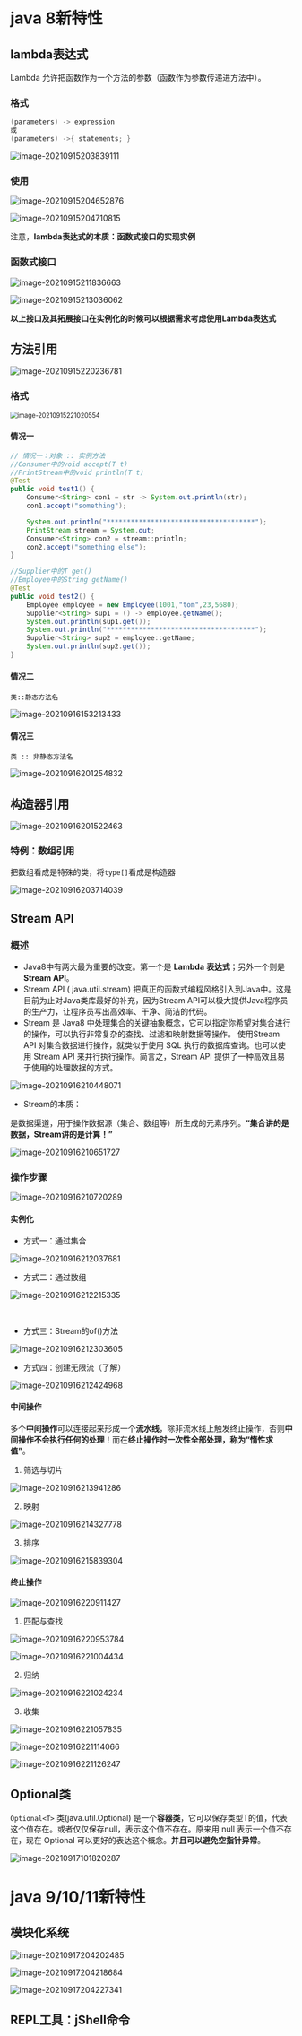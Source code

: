# java 8新特性

## lambda表达式

Lambda 允许把函数作为一个方法的参数（函数作为参数传递进方法中）。

### 格式

```java
(parameters) -> expression
或
(parameters) ->{ statements; }
```

![image-20210915203839111](images/image-20210915203839111.png)



### 使用

![image-20210915204652876](images/image-20210915204652876.png)

![image-20210915204710815](images/image-20210915204710815.png)

注意，**lambda表达式的本质：函数式接口的实现实例**



### 函数式接口

![image-20210915211836663](images/image-20210915211836663.png)

![image-20210915213036062](images/image-20210915213036062.png)

**以上接口及其拓展接口在实例化的时候可以根据需求考虑使用Lambda表达式**



## 方法引用

![image-20210915220236781](images/image-20210915220236781.png)

### 格式

<img src="images/image-20210915221020554.png" alt="image-20210915221020554" style="zoom:80%;" />

#### 情况一

```java
// 情况一：对象 :: 实例方法
//Consumer中的void accept(T t)
//PrintStream中的void println(T t)
@Test
public void test1() {
    Consumer<String> con1 = str -> System.out.println(str);
    con1.accept("something");

    System.out.println("*************************************");
    PrintStream stream = System.out;
    Consumer<String> con2 = stream::println;
    con2.accept("something else");
}

//Supplier中的T get()
//Employee中的String getName()
@Test
public void test2() {
    Employee employee = new Employee(1001,"tom",23,5680);
    Supplier<String> sup1 = () -> employee.getName();
    System.out.println(sup1.get());
    System.out.println("*************************************");
    Supplier<String> sup2 = employee::getName;
    System.out.println(sup2.get());
}
```

#### 情况二

`类::静态方法名`

![image-20210916153213433](images/image-20210916153213433.png)

#### 情况三

`类 :: 非静态方法名`

![image-20210916201254832](images/image-20210916201254832.png)





## 构造器引用



![image-20210916201522463](images/image-20210916201522463.png)

### 特例：数组引用

把数组看成是特殊的类，将`type[]`看成是构造器

![image-20210916203714039](images/image-20210916203714039.png)



## Stream API

### 概述

- Java8中有两大最为重要的改变。第一个是 **Lambda** **表达式**；另外一个则是 **Stream API**。 
- Stream API ( java.util.stream) 把真正的函数式编程风格引入到Java中。这是目前为止对Java类库最好的补充，因为Stream API可以极大提供Java程序员的生产力，让程序员写出高效率、干净、简洁的代码。
- Stream 是 Java8 中处理集合的关键抽象概念，它可以指定你希望对集合进行的操作，可以执行非常复杂的查找、过滤和映射数据等操作。 使用Stream API 对集合数据进行操作，就类似于使用 SQL 执行的数据库查询。也可以使用 Stream API 来并行执行操作。简言之，Stream API 提供了一种高效且易于使用的处理数据的方式。

![image-20210916210448071](images/image-20210916210448071.png)

- Stream的本质：

是数据渠道，用于操作数据源（集合、数组等）所生成的元素序列。**“集合讲的是数据，Stream讲的是计算！”**

![image-20210916210651727](images/image-20210916210651727.png)

### 操作步骤

![image-20210916210720289](images/image-20210916210720289.png)

#### 实例化

- 方式一：通过集合

![image-20210916212037681](images/image-20210916212037681.png)



- 方式二：通过数组

![image-20210916212215335](images/image-20210916212215335.png)

​    

- 方式三：Stream的of()方法

![image-20210916212303605](images/image-20210916212303605.png)



- 方式四：创建无限流（了解）

![image-20210916212424968](images/image-20210916212424968.png)



#### 中间操作

多个**中间操作**可以连接起来形成一个**流水线**，除非流水线上触发终止操作，否则**中间操作不会执行任何的处理**！而在**终止操作时一次性全部处理，称为“惰性求值”**。

1. 筛选与切片

![image-20210916213941286](images/image-20210916213941286.png)

2. 映射 

![image-20210916214327778](images/image-20210916214327778.png)

3. 排序

![image-20210916215839304](images/image-20210916215839304.png)



#### 终止操作

![image-20210916220911427](images/image-20210916220911427.png)

1. 匹配与查找

![image-20210916220953784](images/image-20210916220953784.png)

![image-20210916221004434](images/image-20210916221004434.png)

2. 归纳

![image-20210916221024234](images/image-20210916221024234.png)



3. 收集

![image-20210916221057835](images/image-20210916221057835.png)

![image-20210916221114066](images/image-20210916221114066.png)

![image-20210916221126247](images/image-20210916221126247.png)



## Optional类

`Optional<T>` 类(java.util.Optional) 是一个**容器类**，它可以保存类型T的值，代表这个值存在。或者仅仅保存null，表示这个值不存在。原来用 null 表示一个值不存在，现在 Optional 可以更好的表达这个概念。**并且可以避免空指针异常**。

![image-20210917101820287](images/image-20210917101820287.png)



# java 9/10/11新特性

## 模块化系统

![image-20210917204202485](images/image-20210917204202485.png)

![image-20210917204218684](images/image-20210917204218684.png)

![image-20210917204227341](images/image-20210917204227341.png)



## REPL工具：jShell命令
